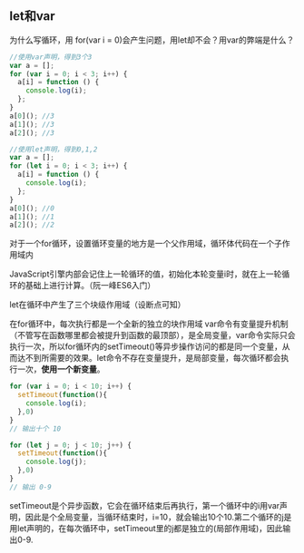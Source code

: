 ## let和var

为什么写循环，用 for(var i = 0)会产生问题，用let却不会？用var的弊端是什么？

```js
//使用var声明，得到3个3
var a = [];
for (var i = 0; i < 3; i++) {
  a[i] = function () {
    console.log(i);
  };
}
a[0](); //3
a[1](); //3
a[2](); //3

//使用let声明，得到0,1,2
var a = [];
for (let i = 0; i < 3; i++) {
  a[i] = function () {
    console.log(i);
  };
}
a[0](); //0
a[1](); //1
a[2](); //2
```

对于一个for循环，设置循环变量的地方是一个父作用域，循环体代码在一个子作用域内

JavaScript引擎内部会记住上一轮循环的值，初始化本轮变量i时，就在上一轮循环的基础上进行计算。（阮一峰ES6入门）

let在循环中产生了三个块级作用域（设断点可知）



在for循环中，每次执行都是一个全新的独立的块作用域
var命令有变量提升机制（不管写在函数哪里都会被提升到函数的最顶部），是全局变量，var命令实际只会执行一次，所以for循环内的setTimeout()等异步操作访问的都是同一个变量，从而达不到所需要的效果。let命令不存在变量提升，是局部变量，每次循环都会执行一次，**使用一个新变量**。



```js
for (var i = 0; i < 10; i++) {
  setTimeout(function(){
    console.log(i);
  },0)
}
// 输出十个 10

for (let j = 0; j < 10; j++) {
  setTimeout(function(){
    console.log(j);
  },0)
}
// 输出 0-9
```

setTimeout是个异步函数，它会在循环结束后再执行，第一个循环中的i用var声明，因此是个全局变量，当循环结束时，i=10，就会输出10个10.第二个循环的j是用let声明的，在每次循环中，setTimeout里的j都是独立的(局部作用域)，因此输出0-9.